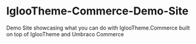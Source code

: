 # IglooTheme-Commerce-Demo-Site
Demo Site showcasing what you can do with IglooTheme.Commerce built on top of IglooTheme and Umbraco Commerce
